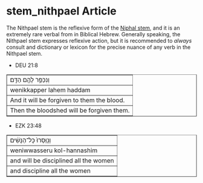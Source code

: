 # stem_nithpael Article
The Nithpael stem is the reflexive form of the [Niphal stem](https://git.door43.org/Door43/en-uhg/src/master/content/stem_niphal/02.md), and it is an extremely rare verbal from in Biblical Hebrew.  Generally speaking, the Nithpael stem expresses reflexive action, but it is recommended to *always* consult and dictionary or lexicon for the precise nuance of any verb in the Nithpael stem.

* DEU 21:8
<table border="1" class="docutils">
<colgroup>
<col width="100%" />
</colgroup>
<tbody valign="top">
<tr class="row-odd"><td>וְנִכַּפֵּ֥ר לָהֶ֖ם הַדָּֽם׃</td>
</tr>
<tr class="row-even"><td>wenikkapper lahem haddam</td>
</tr>
<tr class="row-odd"><td>And it will be forgiven to them the blood.</td>
</tr>
<tr class="row-even"><td>Then the bloodshed will be forgiven them.</td>
</tr>
</tbody>
</table>

* EZK 23:48
<table border="1" class="docutils">
<colgroup>
<col width="100%" />
</colgroup>
<tbody valign="top">
<tr class="row-odd"><td>וְנִֽוַּסְּרוּ֙ כָּל־הַנָּשִׁ֔ים</td>
</tr>
<tr class="row-even"><td>weniwwasseru kol-hannashim</td>
</tr>
<tr class="row-odd"><td>and will be disciplined all the women</td>
</tr>
<tr class="row-even"><td>and discipline all the women</td>
</tr>
</tbody>
</table>